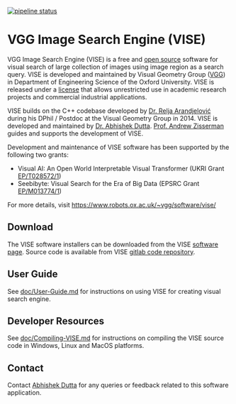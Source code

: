 [![pipeline status](https://gitlab.com/vgg/vise/badges/master/pipeline.svg)](https://gitlab.com/vgg/vise/-/commits/master) 

# VGG Image Search Engine (VISE)

VGG Image Search Engine (VISE) is a free and [open source](https://gitlab.com/vgg/vise) software for visual search of large collection of images using image region as a search query. VISE is developed and maintained by Visual Geometry Group ([VGG](https://www.robots.ox.ac.uk/~vgg/)) in Department of Engineering Science of the Oxford University. VISE is released under a [license](https://gitlab.com/vgg/vise/-/blob/master/src/LICENSE.txt) that allows unrestricted use in academic research projects and commercial industrial applications.

VISE builds on the C++ codebase developed by [Dr. Relja Arandjelović](http://www.robots.ox.ac.uk/~relja/) during his DPhil / Postdoc at the Visual Geometry Group in 2014. VISE is developed and maintained by [Dr. Abhishek Dutta](http://www.robots.ox.ac.uk/~adutta/). [Prof. Andrew Zisserman](https://www.robots.ox.ac.uk/~az/) guides and supports the development of VISE.

Development and maintenance of VISE software has been supported by the following two grants:
 * Visual AI: An Open World Interpretable Visual Transformer (UKRI Grant [EP/T028572/1](https://gtr.ukri.org/projects?ref=EP%2FT028572%2F1))
 * Seebibyte: Visual Search for the Era of Big Data (EPSRC Grant [EP/M013774/1](https://gow.epsrc.ukri.org/NGBOViewGrant.aspx?GrantRef=EP/M013774/1))

For more details, visit https://www.robots.ox.ac.uk/~vgg/software/vise/

## Download
The VISE software installers can be downloaded from the VISE [software page](https://www.robots.ox.ac.uk/~vgg/software/vise/index.html#download). Source code is available from VISE [gitlab code repository](https://gitlab.com/vgg/vise).

## User Guide
See [doc/User-Guide.md](doc/User-Guide.md) for instructions on using VISE for creating visual search engine.

## Developer Resources
See [doc/Compiling-VISE.md](doc/Compiling-VISE.md) for instructions on compiling the VISE source code in Windows, Linux and MacOS platforms.

## Contact
Contact [Abhishek Dutta](adutta@robots.ox.ac.uk) for any queries or feedback related to this software application.
